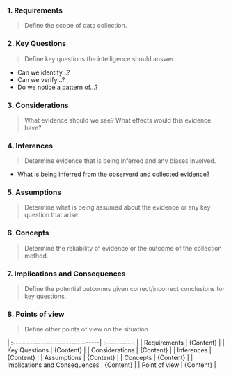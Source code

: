 ### 1. Requirements

> Define the scope of data collection.

### 2. Key Questions

> Define key questions the intelligence should answer.

- Can we identify...?
- Can we verify...?
- Do we notice a pattern of...?

### 3. Considerations

> What evidence should we see? What effects would this evidence have?

### 4. Inferences

> Determine evidence that is being inferred and any biases involved.

- What is being inferred from the observerd and collected evidence?

### 5. Assumptions

> Determine what is being assumed about the evidence or any key question that arise.

### 6. Concepts

> Determine the reliability of evidence or the outcome of the collection method.

### 7. Implications and Consequences

> Define the potential outcomes given correct/incorrect conclusions for key questions.

### 8. Points of view 

> Define other points of view on the situation


| :-------------------------------| :----------: |
| Requirements                    | {Content}    |
| Key Questions                   | {Content}    |
| Considerations                  | {Content}    |
| Inferences                      | {Content}    |
| Assumptions                     | {Content}    |
| Concepts                        | {Content}    |
| Implications and Consequences   | {Content}    |
| Point of view                   | {Content}    |
